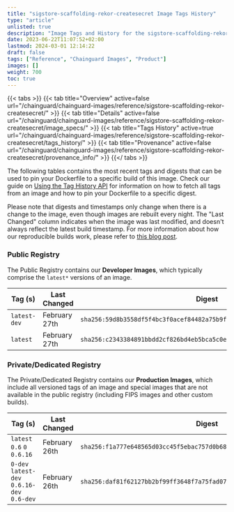 ```yaml
---
title: "sigstore-scaffolding-rekor-createsecret Image Tags History"
type: "article"
unlisted: true
description: "Image Tags and History for the sigstore-scaffolding-rekor-createsecret Chainguard Image"
date: 2023-06-22T11:07:52+02:00
lastmod: 2024-03-01 12:14:22
draft: false
tags: ["Reference", "Chainguard Images", "Product"]
images: []
weight: 700
toc: true
---
```


{{< tabs >}}
{{< tab title="Overview" active=false url="/chainguard/chainguard-images/reference/sigstore-scaffolding-rekor-createsecret/" >}}
{{< tab title="Details" active=false url="/chainguard/chainguard-images/reference/sigstore-scaffolding-rekor-createsecret/image_specs/" >}}
{{< tab title="Tags History" active=true url="/chainguard/chainguard-images/reference/sigstore-scaffolding-rekor-createsecret/tags_history/" >}}
{{< tab title="Provenance" active=false url="/chainguard/chainguard-images/reference/sigstore-scaffolding-rekor-createsecret/provenance_info/" >}}
{{</ tabs >}}

The following tables contains the most recent tags and digests that can be used to pin your Dockerfile to a specific build of this image. Check our guide on [Using the Tag History API](/chainguard/chainguard-images/using-the-tag-history-api/) for information on how to fetch all tags from an image and how to pin your Dockerfile to a specific digest.

Please note that digests and timestamps only change when there is a change to the image, even though images are rebuilt every night. The "Last Changed" column indicates when the image was last modified, and doesn't always reflect the latest build timestamp. For more information about how our reproducible builds work, please refer to [this blog post](https://www.chainguard.dev/unchained/reproducing-chainguards-reproducible-image-builds).

### Public Registry
The Public Registry contains our **Developer Images**, which typically comprise the `latest*` versions of an image.

| Tag (s)       | Last Changed  | Digest                                                                    |
|---------------|---------------|---------------------------------------------------------------------------|
|  `latest-dev` | February 27th | `sha256:59d8b3558df5f4bc3f0acef84482a75b9f6ff402382d25ea03a2223c2fb48fab` |
|  `latest`     | February 27th | `sha256:c2343384891bbdd2cf826bd4eb5bca5c0ee8812076fa7d0aafa72a1444925f55` |


### Private/Dedicated Registry
The Private/Dedicated Registry contains our **Production Images**, which include all versioned tags of an image and special images that are not available in the public registry (including FIPS images and other custom builds).

| Tag (s)                                      | Last Changed  | Digest                                                                    |
|----------------------------------------------|---------------|---------------------------------------------------------------------------|
|  `latest` `0.6` `0` `0.6.16`                 | February 26th | `sha256:f1a777e648565d03cc45f5ebac757d0b68ce7aee59cc7a7fba4aab2649c68867` |
|  `0-dev` `latest-dev` `0.6.16-dev` `0.6-dev` | February 26th | `sha256:daf81f62127bb2bf99ff3648f7a75fad0761886eb605d7eefd7a91469bcf59c8` |

